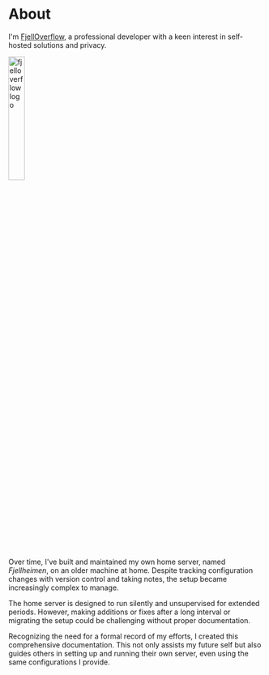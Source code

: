 # About
I'm [FjellOverflow](https://fjelloverflow.dev/), a professional developer with a keen interest in self-hosted solutions and privacy.

<div>
  <img src="/favicon.svg" style="margin: auto; width: 25%" alt="fjelloverflow logo">
</div>

Over time, I've built and maintained my own home server, named *Fjellheimen*, on an older machine at home. Despite tracking configuration changes with version control and taking notes, the setup became increasingly complex to manage.

The home server is designed to run silently and unsupervised for extended periods. However, making additions or fixes after a long interval or migrating the setup could be challenging without proper documentation.

Recognizing the need for a formal record of my efforts, I created this comprehensive documentation. This not only assists my future self but also guides others in setting up and running their own server, even using the same configurations I provide.